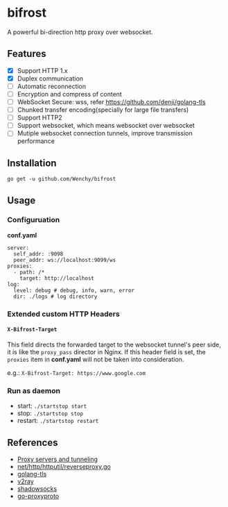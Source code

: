 # bifrost
A powerful bi-direction http proxy over websocket.

## Features
- [x] Support HTTP 1.x
- [x] Duplex communication
- [ ] Automatic reconnection
- [ ] Encryption and compress of content
- [ ] WebSocket Secure: wss, refer https://github.com/denji/golang-tls
- [ ] Chunked transfer encoding(specially for large file transfers)
- [ ] Support HTTP2
- [ ] Support websocket, which means websocket over websocket
- [ ] Mutiple websocket connection tunnels, improve transmission performance

## Installation
`go get -u github.com/Wenchy/bifrost`

## Usage

### Configuruation

**conf.yaml**
```
server:
  self_addr: :9098
  peer_addr: ws://localhost:9099/ws
proxies:
  - path: /*
    target: http://localhost
log:
  level: debug # debug, info, warn, error
  dir: ./logs # log directory  
```

### Extended custom HTTP Headers
#### `X-Bifrost-Target`
This field directs the forwarded target to the websocket tunnel's peer side, it is like the `proxy_pass` director in Nginx. If this header field is set, the `proxies` item in **conf.yaml** will not be taken into consideration.


e.g.: `X-Bifrost-Target: https://www.google.com`

### Run as daemon
- start: `./startstop start`
- stop: `./startstop stop`
- restart: `./startstop restart`


## References
- [Proxy servers and tunneling](https://developer.mozilla.org/en-US/docs/Web/HTTP/Proxy_servers_and_tunneling)
- [net/http/httputil/reverseproxy.go](https://golang.org/src/net/http/httputil/reverseproxy.go)
- [golang-tls](https://github.com/denji/golang-tls)
- [v2ray](https://github.com/v2fly/v2ray-core)
- [shadowsocks](https://github.com/shadowsocks/go-shadowsocks2)
- [go-proxyproto](https://github.com/pires/go-proxyproto)